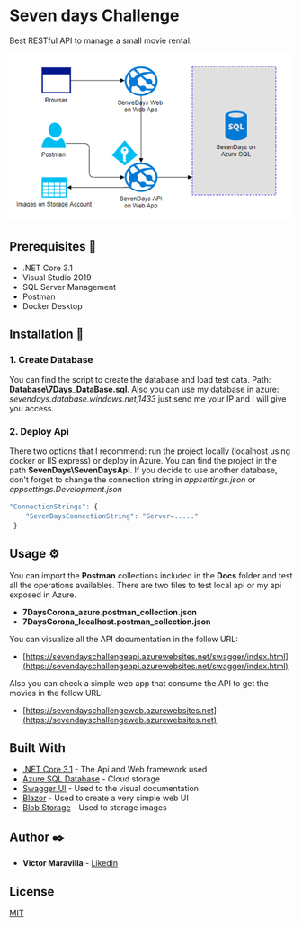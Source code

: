 # Seven days Challenge

Best RESTful API to manage a small movie rental.

![Diagram](/Docs/Diagram.PNG?raw=true "API Diagram")

## Prerequisites 🔧

* .NET Core 3.1
* Visual Studio 2019
* SQL Server Management
* Postman
* Docker Desktop

## Installation 🔨

### 1. Create Database

You can find the script to create the database and load test data. Path: **Database\7Days_DataBase.sql**.
Also you can use my database in azure: *sevendays.database.windows.net,1433* just send me your IP and I will give you access.


### 2. Deploy Api

There two options that I recommend: run the project locally (localhost using docker or IIS express) or deploy in Azure. You can find the project in the path **SevenDays\SevenDaysApi**.
If you decide to use another database, don't forget to change the connection string in *appsettings.json* or *appsettings.Development.json*

```javascript
"ConnectionStrings": {
    "SevenDaysConnectionString": "Server=....."
 }
```

## Usage ⚙️

You can import the **Postman** collections included in the **Docs** folder and test all the operations availables. There are two files to test local api or my api exposed in Azure.
* **7DaysCorona_azure.postman_collection.json**
* **7DaysCorona_localhost.postman_collection.json**

You can visualize all the API documentation in the follow URL:
* [https://sevendayschallengeapi.azurewebsites.net/swagger/index.html](https://sevendayschallengeapi.azurewebsites.net/swagger/index.html)

Also you can check a simple web app that consume the API to get the movies in the follow URL:
* [https://sevendayschallengeweb.azurewebsites.net](https://sevendayschallengeweb.azurewebsites.net)

## Built With

* [.NET Core 3.1](https://dotnet.microsoft.com/download/dotnet-core/3.1) - The Api and Web framework used
* [Azure SQL Database](https://azure.microsoft.com/es-es/services/sql-database/) - Cloud storage
* [Swagger UI](https://swagger.io/tools/swagger-ui/) - Used to the visual documentation
* [Blazor](https://dotnet.microsoft.com/apps/aspnet/web-apps/blazor) - Used to create a very simple web UI
* [Blob Storage](https://azure.microsoft.com/en-us/services/storage/blobs/) - Used to storage images

## Author ✒️

* **Victor Maravilla** - [Likedin](https://www.linkedin.com/in/vamaravilla/)

## License
[MIT](https://choosealicense.com/licenses/mit/)